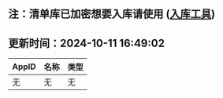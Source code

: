 ## 注：清单库已加密想要入库请使用 ([入库工具](https://github.com/BlankTMing/ManifestAutoUpdate/releases))

## 更新时间：2024-10-11 16:49:02
| AppID | 名称 | 类型  |
| :-------------------- | :----------------------------- | :----------- |
| 无 | 无 | 无 |
